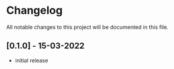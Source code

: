 # Changelog

All notable changes to this project will be documented in this file.

## [0.1.0] - 15-03-2022

- initial release